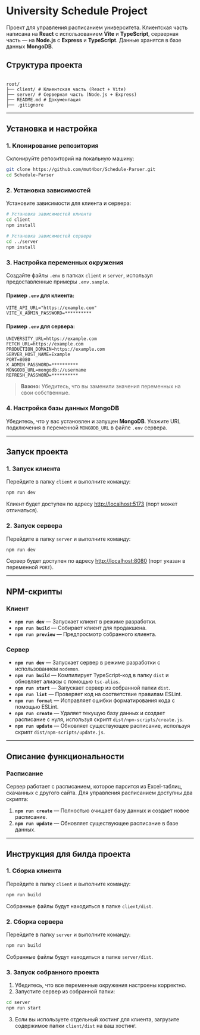 # University Schedule Project

Проект для управления расписанием университета. Клиентская часть написана на **React** с использованием **Vite** и **TypeScript**, серверная часть — на **Node.js** с **Express** и **TypeScript**. Данные хранятся в базе данных **MongoDB**.

## Структура проекта

```

root/
├── client/ # Клиентская часть (React + Vite)
├── server/ # Серверная часть (Node.js + Express)
├── README.md # Документация
├── .gitignore

```

---

## Установка и настройка

### 1. Клонирование репозитория

Склонируйте репозиторий на локальную машину:

```bash
git clone https://github.com/mut4bor/Schedule-Parser.git
cd Schedule-Parser
```

### 2. Установка зависимостей

Установите зависимости для клиента и сервера:

```bash
# Установка зависимостей клиента
cd client
npm install

# Установка зависимостей сервера
cd ../server
npm install
```

### 3. Настройка переменных окружения

Создайте файлы `.env` в папках `client` и `server`, используя предоставленные примеры `.env.sample`.

#### Пример `.env` для клиента:

```env
VITE_API_URL="https://example.com"
VITE_X_ADMIN_PASSWORD=**********
```

#### Пример `.env` для сервера:

```env
UNIVERSITY_URL=https://example.com
FETCH_URL=https://example.com
PRODUCTION_DOMAIN=https://example.com
SERVER_HOST_NAME=Example
PORT=8080
X_ADMIN_PASSWORD=**********
MONGODB_URL=mongodb://username
REFRESH_PASSWORD=**********
```

> **Важно:** Убедитесь, что вы заменили значения переменных на свои собственные.

### 4. Настройка базы данных MongoDB

Убедитесь, что у вас установлен и запущен **MongoDB**. Укажите URL подключения в переменной `MONGODB_URL` в файле `.env` сервера.

---

## Запуск проекта

### 1. Запуск клиента

Перейдите в папку `client` и выполните команду:

```bash
npm run dev
```

Клиент будет доступен по адресу [http://localhost:5173](http://localhost:5173) (порт может отличаться).

### 2. Запуск сервера

Перейдите в папку `server` и выполните команду:

```bash
npm run dev
```

Сервер будет доступен по адресу [http://localhost:8080](http://localhost:8080) (порт указан в переменной `PORT`).

---

## NPM-скрипты

### Клиент

- **`npm run dev`** — Запускает клиент в режиме разработки.
- **`npm run build`** — Собирает клиент для продакшена.
- **`npm run preview`** — Предпросмотр собранного клиента.

### Сервер

- **`npm run dev`** — Запускает сервер в режиме разработки с использованием `nodemon`.
- **`npm run build`** — Компилирует TypeScript-код в папку `dist` и обновляет алиасы с помощью `tsc-alias`.
- **`npm run start`** — Запускает сервер из собранной папки `dist`.
- **`npm run lint`** — Проверяет код на соответствие правилам ESLint.
- **`npm run format`** — Исправляет ошибки форматирования кода с помощью ESLint.
- **`npm run create`** — Удаляет текущую базу данных и создает расписание с нуля, используя скрипт `dist/npm-scripts/create.js`.
- **`npm run update`** — Обновляет существующее расписание, используя скрипт `dist/npm-scripts/update.js`.

---

## Описание функциональности

### Расписание

Сервер работает с расписанием, которое парсится из Excel-таблиц, скачанных с другого сайта. Для управления расписанием доступны два скрипта:

1. **`npm run create`** — Полностью очищает базу данных и создает новое расписание.
2. **`npm run update`** — Обновляет существующее расписание в базе данных.

---

## Инструкция для билда проекта

### 1. Сборка клиента

Перейдите в папку `client` и выполните команду:

```bash
npm run build
```

Собранные файлы будут находиться в папке `client/dist`.

### 2. Сборка сервера

Перейдите в папку `server` и выполните команду:

```bash
npm run build
```

Собранные файлы будут находиться в папке `server/dist`.

### 3. Запуск собранного проекта

1. Убедитесь, что все переменные окружения настроены корректно.
2. Запустите сервер из собранной папки:

```bash
cd server
npm run start
```

3. Если вы используете отдельный хостинг для клиента, загрузите содержимое папки `client/dist` на ваш хостинг.
